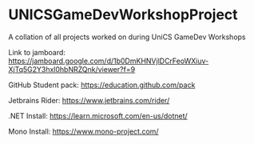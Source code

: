 # UNICSGameDevWorkshopProject
A collation of all projects worked on during UniCS GameDev Workshops

Link to jamboard:
https://jamboard.google.com/d/1b0DmKHNVjlDCrFeoWXiuv-XjTq5G2Y3hxl0hbNRZQnk/viewer?f=9

GitHub Student pack:
https://education.github.com/pack

Jetbrains Rider:
https://www.jetbrains.com/rider/

.NET Install:
https://learn.microsoft.com/en-us/dotnet/

Mono Install:
https://www.mono-project.com/
